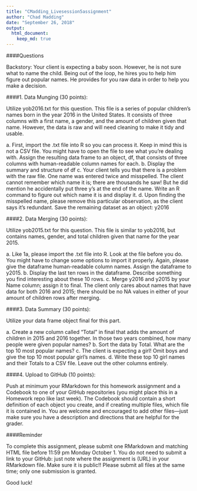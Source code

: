 ```yaml
---
title: "CMadding_Livesession5assignment"
author: "Chad Madding"
date: "September 26, 2018"
output:
  html_document:
    keep_md: true
---
```




####Questions

   Backstory: Your client is expecting a baby soon.  However, he is not sure what to name the child.  Being out of the loop, he hires you to help him figure out popular names.  He provides for you raw data in order to help you make a decision.

####1.	Data Munging (30 points):
   
   Utilize yob2016.txt for this question. This file is a series of popular children’s names born in the year 2016 in the United States.  It consists of three columns with a first name, a gender, and the amount of children given that name.  However, the data is raw and will need cleaning to make it tidy and usable.

   a.	First, import the .txt file into R so you can process it.  Keep in mind this is not a CSV file.  You might have to open the file to see what you’re dealing with.  Assign the resulting data frame to an object, df, that consists of three columns with human-readable column names for each.
   b.	Display the summary and structure of df
   c.	Your client tells you that there is a problem with the raw file.  One name was entered twice and misspelled.  The client cannot remember which name it is; there are thousands he saw! But he did mention he accidentally put three y’s at the end of the name.  Write an R command to figure out which name it is and display it.
   d.	Upon finding the misspelled name, please remove this particular observation, as the client says it’s redundant.  Save the remaining dataset as an object: y2016

####2.	Data Merging (30 points):
   
   Utilize yob2015.txt for this question.  This file is similar to yob2016, but contains names, gender, and total children given that name for the year 2015.

   a.	Like 1a, please import the .txt file into R.  Look at the file before you do.  You might have to change some options to import it properly.  Again, please give the dataframe human-readable column names. Assign the dataframe to y2015.
   b.	Display the last ten rows in the dataframe.  Describe something you find interesting about these 10 rows.
   c.	Merge y2016 and y2015 by your Name column; assign it to final.  The client only cares about names that have data for both 2016 and 2015; there should be no NA values in either of your amount of children rows after merging.

####3.	Data Summary (30 points):

   Utilize your data frame object final for this part.

   a.	Create a new column called “Total” in final that adds the amount of children in 2015 and 2016 together.  In those two years combined, how many people were given popular names?
   b.	Sort the data by Total.  What are the top 10 most popular names?
   c.	The client is expecting a girl!  Omit boys and give the top 10 most popular girl’s names.
   d.	Write these top 10 girl names and their Totals to a CSV file.  Leave out the other columns entirely.
   
####4.	Upload to GitHub (10 points):

   Push at minimum your RMarkdown for this homework assignment and a Codebook to one of your GitHub repositories (you might place this in a Homework repo like last week).  The Codebook should contain a short definition of each object you create, and if creating multiple files, which file it is contained in.  You are welcome and encouraged to add other files—just make sure you have a description and directions that are helpful for the grader.
    
####Reminder

To complete this assignment, please submit one RMarkdown and matching HTML file before 11:59 pm Monday October 1.  You do not need to submit a link to your GitHub: just note where the assignment is (URL) in your RMarkdown file.  Make sure it is public!! Please submit all files at the same time; only one submission is granted.

Good luck!
